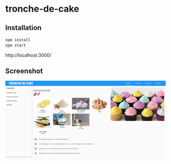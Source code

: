 # tronche-de-cake

## Installation
```bash
npm install
npm start
```
http://localhost:3000/

## Screenshot
![alt text](screenshots/1.PNG "Description goes here")